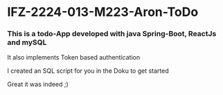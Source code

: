 # IFZ-2224-013-M223-Aron-ToDo

### This is a todo-App developed with java Spring-Boot, ReactJs and mySQL 
It also implements Token based authentication

I created an SQL script for you in the Doku to get started 


Great it was indeed ;)
